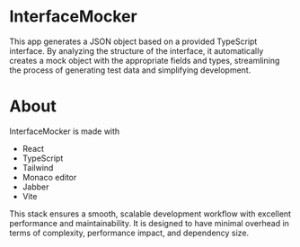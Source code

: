 # InterfaceMocker
This app generates a JSON object based on a provided TypeScript interface. By analyzing the structure of the interface, it automatically creates a mock object with the appropriate fields and types, streamlining the process of generating test data and simplifying development.

# About
InterfaceMocker is made with
- React
- TypeScript
- Tailwind
- Monaco editor
- Jabber
- Vite
  
This stack ensures a smooth, scalable development workflow with excellent performance and maintainability.
It is designed to have minimal overhead in terms of complexity, performance impact, and dependency size.

